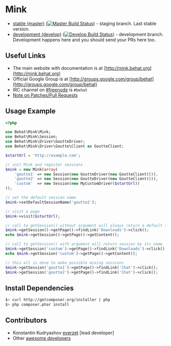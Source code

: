 Mink
====

- [stable (master)](https://github.com/Behat/Mink) ([![Master Build
Status](https://secure.travis-ci.org/Behat/Mink.png?branch=master)](http://travis-ci.org/Behat/Mink)) - staging branch. Last stable version.
- [development (develop)](https://github.com/Behat/Mink/tree/develop) ([![Develop Build Status](https://secure.travis-ci.org/Behat/Mink.png?branch=develop)](http://travis-ci.org/Behat/Mink)) - development branch. Development happens here and you should send your PRs here too.

Useful Links
------------

- The main website with documentation is at [http://mink.behat.org](http://mink.behat.org)
- Official Google Group is at [http://groups.google.com/group/behat](http://groups.google.com/group/behat)
- IRC channel on [#freenode](http://freenode.net/) is `#behat`
- [Note on Patches/Pull Requests](CONTRIBUTING.md)

Usage Example
-------------

``` php
<?php

use Behat\Mink\Mink;
use Behat\Mink\Session;
use Behat\Mink\Driver\GoutteDriver;
use Behat\Mink\Driver\Goutte\Client as GoutteClient;

$startUrl = 'http://example.com';

// init Mink and register sessions
$mink = new Mink(array(
    'goutte1' => new Session(new GoutteDriver(new GoutteClient())),
    'goutte2' => new Session(new GoutteDriver(new GoutteClient())),
    'custom'  => new Session(new MyCustomDriver($startUrl))
));

// set the default session name
$mink->setDefaultSessionName('goutte2');

// visit a page
$mink->visit($startUrl);

// call to getSession() without argument will always return a default session if has one (goutte2 here)
$mink->getSession()->getPage()->findLink('Downloads')->click();
echo $mink->getSession()->getPage()->getContent();

// call to getSession() with argument will return session by its name
$mink->getSession('custom')->getPage()->findLink('Downloads')->click();
echo $mink->getSession('custom')->getPage()->getContent();

// this all is done to make possible mixing sessions
$mink->getSession('goutte1')->getPage()->findLink('Chat')->click();
$mink->getSession('goutte2')->getPage()->findLink('Chat')->click();
```

Install Dependencies
--------------------

``` bash
$> curl http://getcomposer.org/installer | php
$> php composer.phar install
```

Contributors
------------

* Konstantin Kudryashov [everzet](http://github.com/everzet) [lead developer]
* Other [awesome developers](https://github.com/Behat/Mink/graphs/contributors)
